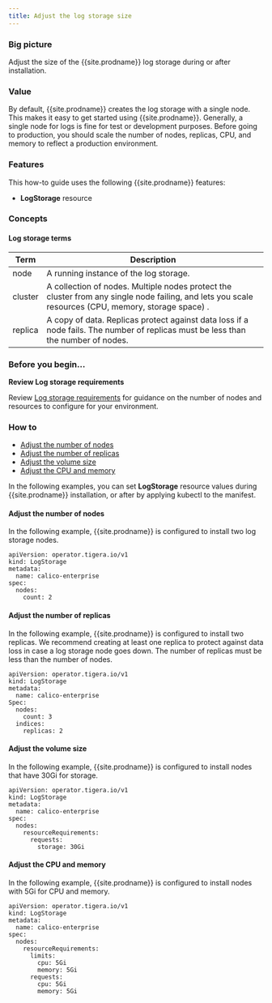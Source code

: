 ```yaml
---
title: Adjust the log storage size
---
```


### Big picture

Adjust the size of the {{site.prodname}} log storage during or after installation.

### Value

By default, {{site.prodname}} creates the log storage with a single node. This makes it easy to get started using {{site.prodname}}. 
Generally, a single node for logs is fine for test or development purposes. Before going to production, you should scale 
the number of nodes, replicas, CPU, and memory to reflect a production environment.

### Features

This how-to guide uses the following {{site.prodname}} features:

-  **LogStorage** resource

### Concepts

#### Log storage terms

| Term    | Description                                                  |
| ------- | ------------------------------------------------------------ |
| node    | A running instance of the log storage.                  |
| cluster | A collection of nodes. Multiple nodes protect the cluster from any single node failing, and lets you scale resources (CPU, memory, storage space) . |
| replica | A copy of data. Replicas protect against data loss if a node fails. The number of replicas must be less than the number of nodes. |

### Before you begin...

**Review Log storage requirements**

Review [Log storage requirements]() for guidance on the number of nodes and resources to configure for your environment.

### How to

- [Adjust the number of nodes](#adjust-the-number-of-nodes)
- [Adjust the number of replicas](#adjust-the-number-of-replicas)
- [Adjust the volume size](#adjust-the-volume-size)
- [Adjust the CPU and memory](#adjust-the-cpu-and-memory)

In the following examples, you can set **LogStorage** resource values during {{site.prodname}} installation, or after by applying kubectl to the manifest.

#### Adjust the number of nodes

In the following example, {{site.prodname}} is configured to install two log storage nodes.

```
apiVersion: operator.tigera.io/v1
kind: LogStorage
metadata:
  name: calico-enterprise
spec:
  nodes:
    count: 2
```

#### Adjust the number of replicas

In the following example, {{site.prodname}} is configured to install two replicas. We recommend creating at least one replica to protect against data loss in case a log storage node goes down. The number of replicas must be less than the number of nodes.

```
apiVersion: operator.tigera.io/v1
kind: LogStorage
metadata:
  name: calico-enterprise
Spec:
  nodes:
    count: 3
  indices:
    replicas: 2
```

#### Adjust the volume size

In the following example, {{site.prodname}} is configured to install nodes that have 30Gi for storage.

```
apiVersion: operator.tigera.io/v1
kind: LogStorage
metadata:
  name: calico-enterprise
spec:
  nodes:
    resourceRequirements:
      requests:
        storage: 30Gi
```

#### Adjust the CPU and memory

In the following example, {{site.prodname}} is configured to install nodes with 5Gi for CPU and memory.

```
apiVersion: operator.tigera.io/v1
kind: LogStorage
metadata:
  name: calico-enterprise
spec:
  nodes:
    resourceRequirements:
      limits:
        cpu: 5Gi
        memory: 5Gi
      requests:
        cpu: 5Gi
        memory: 5Gi
```
